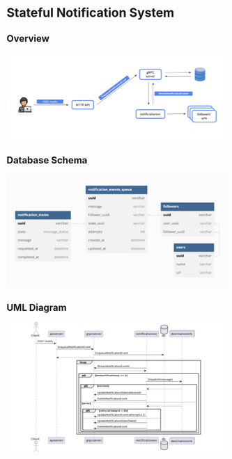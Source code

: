 # Stateful Notification System

## Overview

![Architecture](/assets/overview.png)

## Database Schema

![Database Schema](/assets/database_schema_new.png)

## UML Diagram

![UML Diagram](/assets/uml_diagram.png)
